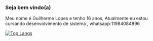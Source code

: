 ###  Seja bem vindo(a)
Meu nome é Guilherme Lopes e tenho 16 anos,
Atualmente eu estou cursando desenvolvimento de sistema ,
whatsapp:11984084896

[![Top Langs](https://github-readme-stats.vercel.app/api/top-langs/?username=guilopes46)](https://github.com/anuraghazra/github-readme-stats)

<!--
**guilopes46/guilopes46** is a ✨ _special_ ✨ repository because its `README.md` (this file) appears on your GitHub profile.

Here are some ideas to get you started  

- 🔭 I’m currently working on ...
- 🌱 I’m currently learning ...
- 👯 I’m looking to collaborate on ...
- 🤔 I’m looking for help with ...
- 💬 Ask me about ...
- 📫 How to reach me: ...
- 😄 Pronouns: ...
- ⚡ Fun fact: ...
-->
